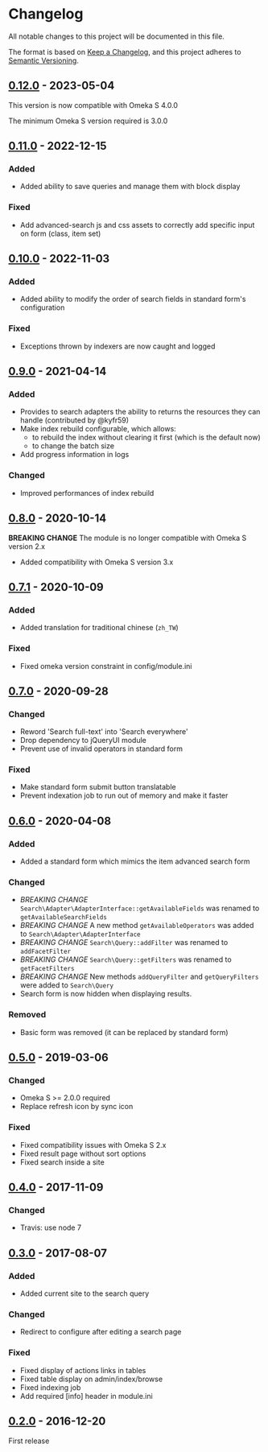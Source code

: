 # Changelog

All notable changes to this project will be documented in this file.

The format is based on [Keep a Changelog](https://keepachangelog.com/en/1.0.0/),
and this project adheres to [Semantic Versioning](https://semver.org/spec/v2.0.0.html).

## [0.12.0] - 2023-05-04

This version is now compatible with Omeka S 4.0.0

The minimum Omeka S version required is 3.0.0

## [0.11.0] - 2022-12-15

### Added

- Added ability to save queries and manage them with block display

### Fixed

- Add advanced-search js and css assets to correctly add specific input on form (class, item set)

## [0.10.0] - 2022-11-03

### Added

- Added ability to modify the order of search fields in standard form's
  configuration

### Fixed

- Exceptions thrown by indexers are now caught and logged

## [0.9.0] - 2021-04-14
### Added
- Provides to search adapters the ability to returns the resources they can
  handle (contributed by @kyfr59)
- Make index rebuild configurable, which allows:
  - to rebuild the index without clearing it first (which is the default now)
  - to change the batch size
- Add progress information in logs

### Changed
- Improved performances of index rebuild

## [0.8.0] - 2020-10-14

**BREAKING CHANGE** The module is no longer compatible with Omeka S version 2.x

- Added compatibility with Omeka S version 3.x

## [0.7.1] - 2020-10-09

### Added

- Added translation for traditional chinese (`zh_TW`)

### Fixed

- Fixed omeka version constraint in config/module.ini

## [0.7.0] - 2020-09-28

### Changed

- Reword 'Search full-text' into 'Search everywhere'
- Drop dependency to jQueryUI module
- Prevent use of invalid operators in standard form

### Fixed

- Make standard form submit button translatable
- Prevent indexation job to run out of memory and make it faster

## [0.6.0] - 2020-04-08

### Added

- Added a standard form which mimics the item advanced search form

### Changed

- *BREAKING CHANGE* `Search\Adapter\AdapterInterface::getAvailableFields` was
  renamed to `getAvailableSearchFields`
- *BREAKING CHANGE* A new method `getAvailableOperators` was added to
  `Search\Adapter\AdapterInterface`
- *BREAKING CHANGE* `Search\Query::addFilter` was renamed to `addFacetFilter`
- *BREAKING CHANGE* `Search\Query::getFilters` was renamed to `getFacetFilters`
- *BREAKING CHANGE* New methods `addQueryFilter` and `getQueryFilters` were
  added to `Search\Query`
- Search form is now hidden when displaying results.

### Removed

- Basic form was removed (it can be replaced by standard form)

## [0.5.0] - 2019-03-06

### Changed

- Omeka S >= 2.0.0 required
- Replace refresh icon by sync icon

### Fixed

- Fixed compatibility issues with Omeka S 2.x
- Fixed result page without sort options
- Fixed search inside a site


## [0.4.0] - 2017-11-09

### Changed

- Travis: use node 7


## [0.3.0] - 2017-08-07

### Added

- Added current site to the search query

### Changed

- Redirect to configure after editing a search page

### Fixed

- Fixed display of actions links in tables
- Fixed table display on admin/index/browse
- Fixed indexing job
- Add required [info] header in module.ini


## [0.2.0] - 2016-12-20

First release

[0.12.0]: https://github.com/biblibre/omeka-s-module-Search/compare/v0.11.0...v0.12.0
[0.11.0]: https://github.com/biblibre/omeka-s-module-Search/compare/v0.10.0...v0.11.0
[0.10.0]: https://github.com/biblibre/omeka-s-module-Search/compare/v0.9.0...v0.10.0
[0.9.0]: https://github.com/biblibre/omeka-s-module-Search/compare/v0.8.0...v0.9.0
[0.8.0]: https://github.com/biblibre/omeka-s-module-Search/compare/v0.7.1...v0.8.0
[0.7.1]: https://github.com/biblibre/omeka-s-module-Search/compare/v0.7.0...v0.7.1
[0.7.0]: https://github.com/biblibre/omeka-s-module-Search/compare/v0.6.0...v0.7.0
[0.6.0]: https://github.com/biblibre/omeka-s-module-Search/compare/v0.5.0...v0.6.0
[0.5.0]: https://github.com/biblibre/omeka-s-module-Search/compare/v0.4.0...v0.5.0
[0.4.0]: https://github.com/biblibre/omeka-s-module-Search/compare/v0.3.0...v0.4.0
[0.3.0]: https://github.com/biblibre/omeka-s-module-Search/compare/v0.2.0...v0.3.0
[0.2.0]: https://github.com/biblibre/omeka-s-module-Search/releases/tag/v0.2.0
